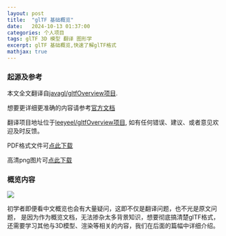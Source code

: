 ```yaml
---
layout: post
title:  "glTF 基础概览"
date:   2024-10-13 01:37:00
categories: 个人项目
tags: glTF 3D 模型 翻译 图形学
excerpt: glTF 基础概览,快速了解glTF格式
mathjax: true
---
```


### 起源及参考

本文全文翻译自[javagl/gltfOverview项目](https://github.com/javagl/gltfOverview).

想要更详细更准确的内容请参考[官方文档](https://registry.khronos.org/glTF/specs/2.0/glTF-2.0.html)

翻译项目地址位于[leeyeel/gltfOverview项目](https://github.com/leeyeel/gltfOverview),
如有任何错误、建议、或者意见欢迎及时反馈。

PDF格式文件可[点此下载](https://github.com/leeyeel/gltfOverview/releases/download/v2.0.0d/gltfOverview2.0-cn.pdf)

高清png图片可[点此下载](https://github.com/leeyeel/gltfOverview/releases/download/v2.0.0d/gltfOverview2.0-cn.png)

### 概览内容

![]({{site.url}}assets/gltf/gltfoverview/gltfOverview2.0-cn.png)

初学者即便看中文概览也会有大量疑问，这即不仅是翻译问题，也不光是原文问题，
是因为作为概览文档，无法掺杂太多背景知识，想要彻底搞清楚glTF格式，
还需要学习其他与3D模型、渲染等相关的内容，我们在后面的篇幅中详细介绍。
